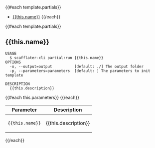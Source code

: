 <!-- @scf-region partials-menu -->
<!-- @scf-config { "appendStrategy": "replace" } -->
{{#each template.partials}}
  * [{{this.name}}](#{{this.name}})
{{/each}}
<!-- @end-scf-region -->


<!-- @scf-region partials -->
<!-- @scf-config { "appendStrategy": "replace" } -->
{{#each template.partials}}
## {{this.name}}

```
USAGE
  $ scafflater-cli partial:run {{this.name}}
OPTIONS
  -o, --output=output          [default: ./] The output folder
  -p, --parameters=parameters  [default: ] The parameters to init template

DESCRIPTION
  {{this.description}}
```

<div class="mobile-side-scroller">
<table>
  <thead>
    <tr>
      <th>Parameter</th>
      <th>Description</th>
    </tr>
  </thead>
  <tbody>
    {{#each this.parameters}}
    <tr>
      <td>
        <p><code>{{this.name}}</code></p>
      </td>
      <td>
        <p>{{this.description}}</p>
      </td>
    </tr>
  {{/each}}
  </tbody>
</table>
</div>
{{/each}}

<!-- @end-scf-region -->